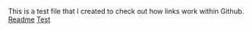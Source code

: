 This is a test file that I created to check out how links work within Github.
[Readme](README.md)
[Test](./module2_solution/Test2.md)
